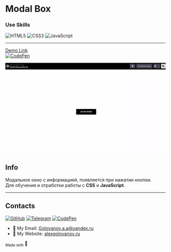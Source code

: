 # Modal Box

### Use Skills

![HTML5](https://img.shields.io/badge/html5-%23E34F26.svg?style=for-the-badge&logo=html5&logoColor=white)
![CSS3](https://img.shields.io/badge/css3-%231572B6.svg?style=for-the-badge&logo=css3&logoColor=white)
![JavaScript](https://img.shields.io/badge/javascript-%23323330.svg?style=for-the-badge&logo=javascript&logoColor=%23F7DF1E)

---

[Demo Link <br>![CodePen](https://img.shields.io/badge/Codepen-000000?style=for-the-badge&logo=codepen&logoColor=white)](https://codepen.io/AlexGolovanov/pen/RwYarKK)

![gif](readme/gif.webp)

## Info

Модальное окно с информацией, появляется при нажатии кнопки.  
Для обучения и отработки работы c **CSS** и **JavaScript**.

---

## Contacts

[![GitHub](https://img.shields.io/badge/github-%23121011.svg?style=for-the-badge&logo=github&logoColor=white)](https://github.com/GolovanovAlex)
[![Telegram](https://img.shields.io/badge/Telegram-2CA5E0?style=for-the-badge&logo=telegram&logoColor=white)](https://t.me/GolovanovAlex)
[![CodePen](https://img.shields.io/badge/Codepen-000000?style=for-the-badge&logo=codepen&logoColor=white)](https://codepen.io/AlexGolovanov)

- 📧 My Email: <a href="mailto:golovanov.a.a@yandex.ru" >Golovanov.a.a@yandex.ru</a>
- 📜 My Website: [alexgolovanov.ru](http://alexgolovanov.ru)

<sub> Made with </sub>💙
